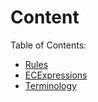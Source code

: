 # Content

Table of Contents:
- [Rules](./Rules.md)
- [ECExpressions](./ECExpressions.md)
- [Terminology](./Terminology.md)
